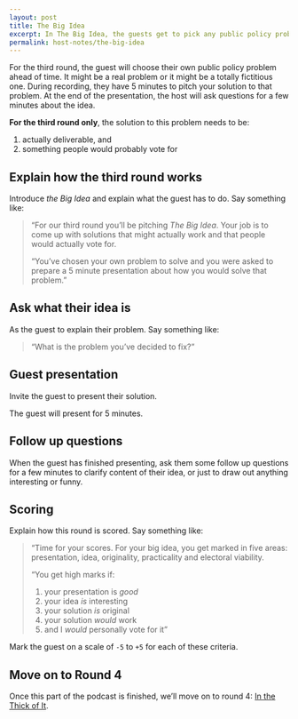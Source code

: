 ```yaml
---
layout: post
title: The Big Idea
excerpt: In The Big Idea, the guests get to pick any public policy problem you like and then they have 5 minutes to pitch the best solution they can come up with.
permalink: host-notes/the-big-idea
---
```


For the third round, the guest will choose their own public policy problem ahead of time. It might be a real problem or it might be a totally fictitious one. During recording, they have 5 minutes to pitch your solution to that problem. At the end of the presentation, the host will ask questions for a few minutes about the idea.

**For the third round only**, the solution to this problem needs to be:

1. actually deliverable, and
2. something people would probably vote for

## Explain how the third round works

Introduce *the Big Idea* and explain what the guest has to do. Say something like:

> “For our third round you’ll be pitching *The Big Idea*. Your job is to come up with solutions that might actually work and that people would actually vote for.
> 
> “You’ve chosen your own problem to solve and you were asked to prepare a 5 minute presentation about how you would solve that problem.”

## Ask what their idea is

As the guest to explain their problem. Say something like:

> “What is the problem you’ve decided to fix?”

## Guest presentation 

Invite the guest to present their solution.

The guest will present for 5 minutes.

## Follow up questions

When the guest has finished presenting, ask them some follow up questions for a few minutes to clarify content of their idea, or just to draw out anything interesting or funny.

## Scoring

Explain how this round is scored. Say something like:

> “Time for your scores. For your big idea, you get marked in five areas: presentation, idea, originality, practicality and electoral viability.
> 
> “You get high marks if:
> 1. your presentation is *good*
> 2. your idea *is* interesting
> 3. your solution *is* original
> 4. your solution *would* work
> 5. and I *would* personally vote for it”

Mark the guest on a scale of `-5` to `+5` for each of these criteria.

## Move on to Round 4

Once this part of the podcast is finished, we’ll move on to round 4: [In the Thick of It](/host-notes/in-the-thick-of-it).